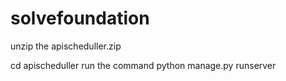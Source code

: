 # solvefoundation
unzip the apischeduller.zip 

cd apischeduller
run the command python manage.py runserver

